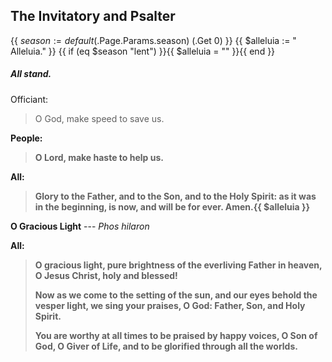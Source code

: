 ## The Invitatory and Psalter
{{ $season := default ($.Page.Params.season) (.Get 0) }}
{{ $alleluia := " Alleluia." }}
{{ if (eq $season "lent") }}{{ $alleluia = "" }}{{ end }}
##### All stand.
Officiant:
> O God, make speed to save us.

**People:**
> **O Lord, make haste to help us.**

**All:**
> **Glory to the Father, and to the Son, and to the Holy Spirit:
> as it was in the beginning, is now, and will be for ever.  Amen.{{ $alleluia }}**

**O Gracious Light** ---   _Phos hilaron_

**All:**
> **O gracious light,
> pure brightness of the everliving Father in heaven,
> O Jesus Christ, holy and blessed!**
>
> **Now as we come to the setting of the sun,
> and our eyes behold the vesper light,
> we sing your praises, O God:  Father, Son, and Holy Spirit.**
>
> **You are worthy at all times to be praised by happy voices,
> O Son of God, O Giver of Life,
> and to be glorified through all the worlds.**

